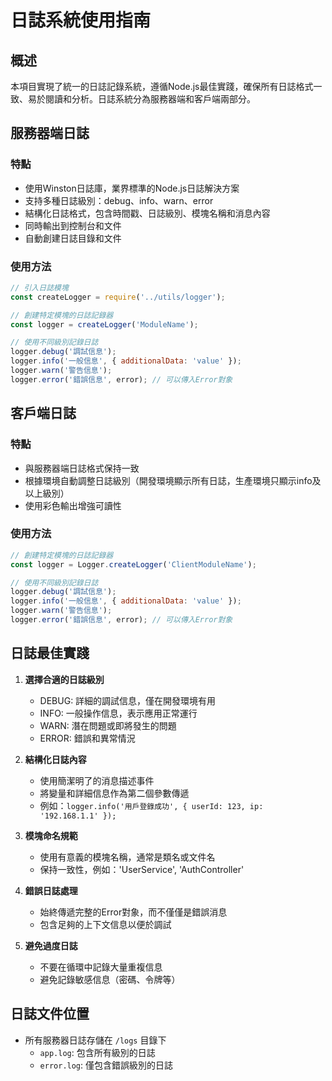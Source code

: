 # 日誌系統使用指南

## 概述

本項目實現了統一的日誌記錄系統，遵循Node.js最佳實踐，確保所有日誌格式一致、易於閱讀和分析。日誌系統分為服務器端和客戶端兩部分。

## 服務器端日誌

### 特點

- 使用Winston日誌庫，業界標準的Node.js日誌解決方案
- 支持多種日誌級別：debug、info、warn、error
- 結構化日誌格式，包含時間戳、日誌級別、模塊名稱和消息內容
- 同時輸出到控制台和文件
- 自動創建日誌目錄和文件

### 使用方法

```javascript
// 引入日誌模塊
const createLogger = require('../utils/logger');

// 創建特定模塊的日誌記錄器
const logger = createLogger('ModuleName');

// 使用不同級別記錄日誌
logger.debug('調試信息');
logger.info('一般信息', { additionalData: 'value' });
logger.warn('警告信息');
logger.error('錯誤信息', error); // 可以傳入Error對象
```

## 客戶端日誌

### 特點

- 與服務器端日誌格式保持一致
- 根據環境自動調整日誌級別（開發環境顯示所有日誌，生產環境只顯示info及以上級別）
- 使用彩色輸出增強可讀性

### 使用方法

```javascript
// 創建特定模塊的日誌記錄器
const logger = Logger.createLogger('ClientModuleName');

// 使用不同級別記錄日誌
logger.debug('調試信息');
logger.info('一般信息', { additionalData: 'value' });
logger.warn('警告信息');
logger.error('錯誤信息', error); // 可以傳入Error對象
```

## 日誌最佳實踐

1. **選擇合適的日誌級別**
   - DEBUG: 詳細的調試信息，僅在開發環境有用
   - INFO: 一般操作信息，表示應用正常運行
   - WARN: 潛在問題或即將發生的問題
   - ERROR: 錯誤和異常情況

2. **結構化日誌內容**
   - 使用簡潔明了的消息描述事件
   - 將變量和詳細信息作為第二個參數傳遞
   - 例如：`logger.info('用戶登錄成功', { userId: 123, ip: '192.168.1.1' });`

3. **模塊命名規範**
   - 使用有意義的模塊名稱，通常是類名或文件名
   - 保持一致性，例如：'UserService', 'AuthController'

4. **錯誤日誌處理**
   - 始終傳遞完整的Error對象，而不僅僅是錯誤消息
   - 包含足夠的上下文信息以便於調試

5. **避免過度日誌**
   - 不要在循環中記錄大量重複信息
   - 避免記錄敏感信息（密碼、令牌等）

## 日誌文件位置

- 所有服務器日誌存儲在 `/logs` 目錄下
  - `app.log`: 包含所有級別的日誌
  - `error.log`: 僅包含錯誤級別的日誌